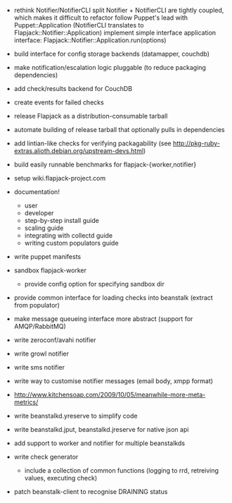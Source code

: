  * rethink Notifier/NotifierCLI split
   Notifier + NotifierCLI are tightly coupled, which makes it difficult to refactor
   follow Puppet's lead with Puppet::Application (NotifierCLI translates to Flapjack::Notifier::Application)
   implement simple interface application interface: Flapjack::Notifier::Application.run(options)

 * build interface for config storage backends (datamapper, couchdb)
 * make notification/escalation logic pluggable (to reduce packaging dependencies)

 * add check/results backend for CouchDB

 * create events for failed checks

 * release Flapjack as a distribution-consumable tarball
 * automate building of release tarball that optionally pulls in dependencies
 * add lintian-like checks for verifying packagability (see http://pkg-ruby-extras.alioth.debian.org/upstream-devs.html)
 
 * build easily runnable benchmarks for flapjack-{worker,notifier}

 * setup wiki.flapjack-project.com
 * documentation!
   * user
   * developer
   * step-by-step install guide
   * scaling guide
   * integrating with collectd guide
   * writing custom populators guide
 * write puppet manifests
 
 * sandbox flapjack-worker
   * provide config option for specifying sandbox dir

 * provide common interface for loading checks into beanstalk (extract from populator)
 * make message queueing interface more abstract (support for AMQP/RabbitMQ)
 
 * write zeroconf/avahi notifier
 * write growl notifier
 * write sms notifier
 * write way to customise notifier messages (email body, xmpp format)

 * http://www.kitchensoap.com/2009/10/05/meanwhile-more-meta-metrics/

 * write beanstalkd.yreserve to simplify code
 * write beanstalkd.jput, beanstalkd.jreserve for native json api
 
 * add support to worker and notifier for multiple beanstalkds

 * write check generator
   * include a collection of common functions 
     (logging to rrd, retreiving values, executing check)
 * patch beanstalk-client to recognise DRAINING status 




